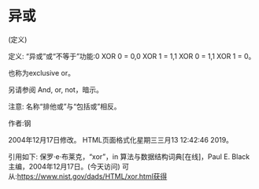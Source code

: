 # 异或


(定义)



定义:
“异或”或“不等于”功能:0 XOR 0 = 0,0 XOR 1 = 1,1 XOR 0 = 1,1 XOR 1 = 0。



也称为exclusive or。



另请参阅
And, or, not，暗示。



注意:
名称“排他或”与“包括或”相反。


作者:钢







2004年12月17日修改。
HTML页面格式化星期三三月13 12:42:46 2019。



引用如下:
保罗·e·布莱克，“xor”，in
算法与数据结构词典[在线]，Paul E. Black主编，2004年12月17日。(今天访问)
可从:https://www.nist.gov/dads/HTML/xor.html获得